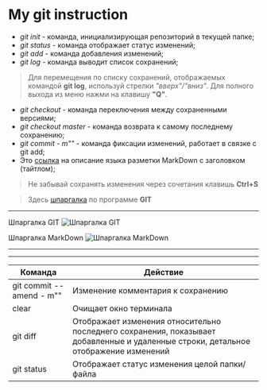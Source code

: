# My git instruction

* *git init*   - команда, инициализирующая репозиторий в текущей папке;
* *git status* - команда отображает статус изменений;
* *git add* - команда добавления изменений;
* *git log* - команда выводит список сохранений;
>Для перемещения по списку сохранений, отображаемых командой **git log**, используй стрелки *"вверх"/"вниз"*. Для полного выхода из меню нажми на клавишу **"Q"**.

* *git checkout* - команда переключения между сохраненными версиями;
* *git checkout master* - команда возврата к самому последнему сохранению;
* *git commit - m""* - команда фиксации изменений, работает в связке с git add;
* Это [ссылка](https://texterra.ru/blog/ischerpyvayushchaya-shpargalka-po-sintaksisu-razmetki-markdown-na-zametku-avtoram-veb-razrabotchikam.html "с заголовком") на описание языка разметки MarkDown с заголовком (тайтлом);
> Не забывай сохранять изменения через сочетания клавишь **Ctrl+S**

>Здесь [шпаргалка](
https://training.github.com/downloads/ru/github-git-cheat-sheet/) по программе **GIT**
___

Шпаргалка GIT
![Шпаргалка GIT](ShpargalkaGIT.jpg)

Шпаргалка MarkDown
![Шпаргалка MarkDown](ShpargalkaMarkDown.jpg)
___
___

| Команда | Действие 
|---------| ---------|
| git commit --amend - m""| Изменение комментария к сохранению |
|clear| Очищает окно терминала|
|git diff| Отображает изменения относительно последнего сохранения, показывает добавленные и удаленные строки, детальное отображение изменений
|git status| Отображает статус изменения целой папки/файла|

